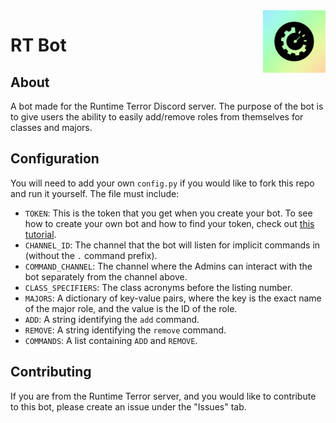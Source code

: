 <img src="RT_Logo.png" alt="Logo" title = "Logo" align="right" width="100" height="100" />

# RT Bot
## About
A bot made for the Runtime Terror Discord server. The purpose of the bot is to give users the ability to easily add/remove roles from themselves for classes and majors.
## Configuration
You will need to add your own `config.py` if you would like to fork this repo and run it yourself. The file must include:
* `TOKEN`: This is the token that you get when you create your bot. To see how to create your own bot and how to find your token, check out [this tutorial](https://discordpy.readthedocs.io/en/latest/discord.html).
* `CHANNEL_ID`: The channel that the bot will listen for implicit commands in (without the `.` command prefix).
* `COMMAND_CHANNEL`: The channel where the Admins can interact with the bot separately from the channel above.
* `CLASS_SPECIFIERS`: The class acronyms before the listing number.
* `MAJORS`: A dictionary of key-value pairs, where the key is the exact name of the major role, and the value is the ID of the role.
* `ADD`: A string identifying the `add` command.
* `REMOVE`: A string identifying the `remove` command.
* `COMMANDS`: A list containing `ADD` and `REMOVE`.
## Contributing
If you are from the Runtime Terror server, and you would like to contribute to this bot, please create an issue under the "Issues" tab.